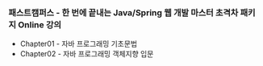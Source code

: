 ### 패스트캠퍼스 - 한 번에 끝내는 Java/Spring 웹 개발 마스터 초격차 패키지 Online 강의

- Chapter01 - 자바 프로그래밍 기초문법
- Chapter02 - 자바 프로그래밍 객체지향 입문
